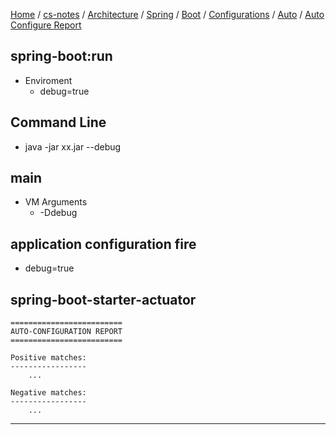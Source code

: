 [Home](https://mengxianbin.github.io) /
[cs-notes](https://mengxianbin.github.io/cs-notes/site) /
[Architecture](https://mengxianbin.github.io/cs-notes/site/Architecture) /
[Spring](https://mengxianbin.github.io/cs-notes/site/Architecture/Spring) /
[Boot](https://mengxianbin.github.io/cs-notes/site/Architecture/Spring/Boot) /
[Configurations](https://mengxianbin.github.io/cs-notes/site/Architecture/Spring/Boot/Configurations) /
[Auto](https://mengxianbin.github.io/cs-notes/site/Architecture/Spring/Boot/Configurations/Auto) /
[Auto Configure Report](https://mengxianbin.github.io/cs-notes/site/Architecture/Spring/Boot/Configurations/Auto/Auto%20Configure%20Report)

## spring-boot:run

* Enviroment
    * debug=true

## Command Line

* java -jar xx.jar --debug

## main

* VM Arguments
    * -Ddebug

## application configuration fire

* debug=true

## spring-boot-starter-actuator

```
=========================
AUTO-CONFIGURATION REPORT
=========================

Positive matches:
-----------------
    ...

Negative matches:
-----------------
    ...
```

---

